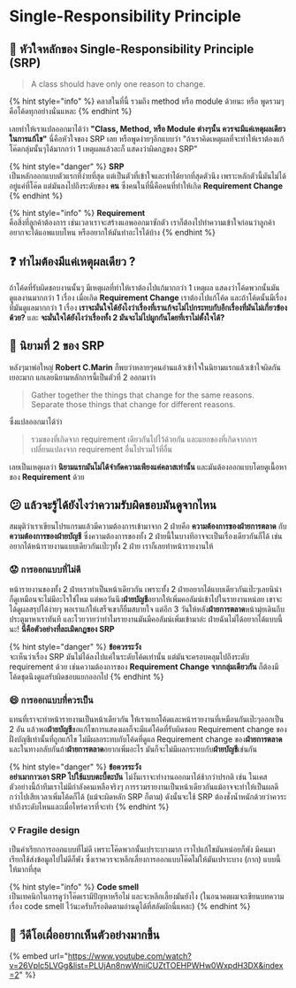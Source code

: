 # Single-Responsibility Principle

## 👑 หัวใจหลักของ Single-Responsibility Principle \(SRP\)

> A class should have only one reason to change.

{% hint style="info" %}
คลาสในที่นี้ รวมถึง method หรือ module ด้วยนะ หรือ พูดรวมๆคือโค้ดทุกอย่างนั่นแหละ
{% endhint %}

เลยทำให้เราแปลออกมาได้ว่า **"Class, Method, หรือ Module ต่างๆนั้น ควรจะมีแค่เหตุผลเดียวในการแก้ไข"** นี่คือหัวใจของ SRP เลย หรือพูดง่ายๆอีกแบบว่า "ถ้าเราคิดเหตุผลที่จะทำให้เราต้องแก้โค๊ดกลุ่มนั้นๆได้มากกว่า 1 เหตุผลแล้วละก็ แสดงว่าผิดกฏของ SRP"

{% hint style="danger" %}
**SRP**  
เป็นหลักออกแบบตัวแรกที่ง่ายที่สุด แต่เป็นตัวที่เข้าใจและทำได้ยากที่สุดตัวนึง เพราะหลักตัวนี้มันไม่ได้อยู่แค่ที่โค๊ด แต่มันลงไปถึงระดับของ **คน** ซึ่งคนในที่นี้คือคนที่ทำให้เกิด **Requirement Change**
{% endhint %}

{% hint style="info" %}
**Requirement**  
คือสิ่งที่ลูกค้าต้องการ เช่นเวลาเราจะสร้างแอพออกมาซักตัว เราก็ต้องไปทำความเข้าใจก่อนว่าลูกค้าอยากจะได้แอพแบบไหน หรืออยากให้มันทำอะไรได้บ้าง
{% endhint %}

## ❓ ทำไมต้องมีแค่เหตุผลเดียว ?

ถ้าโค้ดที่รับผิดชอบงานนั้นๆ มีเหตุผลที่ทำให้เราต้องไปแก้มากกว่า 1 เหตุผล แสดงว่าโค้ดพวกนั้นมันดูแลงานมากกว่า 1 เรื่อง เมื่อเกิด **Requirement Change** เราต้องไปแก้โค้ด และถ้าโค้ดนั้นมีเรื่องที่มันดูแลมากกว่า 1 เรื่อง **เราจะมั่นใจได้ยังไงว่าเรื่องที่เราแก้จะไม่ไปกระทบกับอีกเรื่องที่มันไม่เกี่ยวข้องด้วย?** และ **จะมั่นใจได้ยังไงว่าเรื่องทั้ง 2 มันจะไม่ไปผูกกันโดยที่เราไม่ตั้งใจได้?**

## 👑 นิยามที่ 2 ของ SRP

หลังๆมาพ่อใหญ่ **Robert C.Marin** ก็พบว่าหลายๆคนอ่านแล้วเข้าใจในนิยามแรกแล้วเข้าใจผิดกันเยอะมาก แกเลยนิยามหลักการนี้เป็นตัวที่ 2 ออกมาว่า

> Gather together the things that change for the same reasons. Separate those things that change for different reasons.

ซึ่งแปลออกมาได้ว่า

> รวมของที่เกิดจาก requirement เดียวกันไปไว้ด้วยกัน และแยกของที่เกิดจากการเปลี่ยนแปลงจาก requirement อื่นไปรวมไว้ที่อื่น

เลยเป็นเหตุผลว่า **นิยามแรกมันไม่ได้จำกัดความเพียงแค่คลาสเท่านั้น** และมันต้องออกแบบโดยดูเนื้อหาของ **Requirement** ด้วย

## 😕 แล้วจะรู้ได้ยังไงว่าความรับผิดชอบมันดูจากไหน

สมมุติว่าเราเขียนโปรแกรมแล้วมีความต้องการเข้ามาจาก 2 ฝ่ายคือ **ความต้องการของฝ่ายการตลาด** กับ **ความต้องการของฝ่ายบัญชี** ซึ่งความต้องการของทั้ง 2 ฝ่ายนี้ในบางทีอาจจะเป็นเรื่องเดียวกันก็ได้ เช่น อยากได้หน้ารายงานแบบเดียวกันเป๊ะๆทั้ง 2 ฝ่าย เราก็เลยทำหน้ารายงานให้

### 😟 **การออกแบบที่ไม่ดี**

หน้ารายงานของทั้ง 2 ฝ่ายเราทำเป็นหน้าเดียวกัน เพราะทั้ง 2 ฝ่ายอยากได้แบบเดียวกันเป๊ะๆเลยนิน่า ก็ดูเหมือนจะไม่มีอะไรใช่ไหม แต่พอวันนึง**ฝ่ายบัญชี**อยากให้เพิ่มคอลัมน์เข้าไปในรายงานหน่อย เขาจะได้ดูผลสรุปได้ง่ายๆ พอเราแก้ให้เสร็จเขาก็ยิ้มสบายใจ แต่อีก 3 วันให้หลัง**ฝ่ายการตลาด**หน้ามุ่ยเดินถีบประตูมาหาเราทันที และโวยวายว่าทำไมรายงานมันมีคอลัมน์เพิ่มเข้ามาล่ะ ฝ่ายฉันไม่ได้อยากได้แบบนี้นะ! **นี่คือตัวอย่างที่ละเมิดกฏของ SRP**

{% hint style="danger" %}
**ข้อควรระวัง**  
จะเห็นว่าเรื่อง SRP มันไม่ได้ลงไปแค่ในระดับโค้ดเท่านั้น แต่มันจะครอบคลุมไปถึงระดับ requirement ด้วย เช่นความต้องการของ **Requirement Change จากกลุ่มเดียวกัน** ก็ต้องมีโค้ดชุดนึงดูแลรับผิดชอบแยกออกไป
{% endhint %}

### 😄 การออกแบบที่ควรเป็น

แทนที่เราจะทำหน้ารายงานเป็นหน้าเดียวกัน ให้เราแยกโค้ดและหน้ารายงานที่เหมือนกันเป๊ะๆออกเป็น 2 อัน แล้วพอ**ฝ่ายบัญชี**ขอแก้ไขการแสดงผลก็จะมีแค่โค้ดที่รับผิดชอบ Requirement change ของฝั่งบัญชีเท่านั้นที่ถูกแก้ไข ไม่มีผลกระทบกับโค้ดที่ดูแล Requirement change ของ**ฝ่ายการตลาด** และในทางกลับกันถ้า**ฝ่ายการตลาด**อยากเพิ่มอะไร มันก็จะไม่มีผลกระทบกับ**ฝ่ายบัญชี**เช่นกัน

{% hint style="danger" %}
**ข้อควรระวัง**  
**อย่าเมากาวเอา SRP ไปใช้แบบตะบี้ตะบัน** ไม่งั้นเราจะทำงานออกมาได้ช้ากว่าปรกติ เช่น ในเคสตัวอย่างนี้ถ้าทีมเราไม่มีกำลังคนเหลือจริงๆ การรวมรายงานเป็นหน้าเดียวกันแม้อาจจะทำให้เป็นผลดีกว่าไปเสียเวลาเพิ่มโค้ดก็ได้ \(แม้จะผิดหลัก SRP ก็ตาม\) ดังนั้นจะใช้ SRP ต้องชั่งน้ำหนักด้วยว่าควระทำถึงระดับไหนและเมื่อไหร่ควรที่จะทำ
{% endhint %}

### 💡 Fragile design

เป็นคำเรียกการออกแบบที่ไม่ดี เพราะโค๊ดพวกนั้นเปราะบางมาก เราไปแก้ไขมันหน่อยก็พัง มีคนมาเรียกใช้ส่งข้อมูลไปไม่ดีก็พัง ซึ่งเราควรจะหลีกเลี่ยงการออกแบบโค๊ดไม่ให้มันเปราะบาง \(กาก\) แบบนี้ให้มากที่สุด

{% hint style="info" %}
**Code smell**  
เป็นเทคนิกในการดูว่าโค๊ดเรามีปัญหาหรือไม่ และจะหลีกเลี้ยงมันยังไง \(ในอนาคตผมจะเขียนบทความเรื่อง code smell ไว้นะครับก็รอติดตามอ่านดูได้ที่สลัดผักนี่แหละ\)
{% endhint %}

## 🎥 วีดีโอเผื่ออยากเห็นตัวอย่างมากขึ้น

{% embed url="https://www.youtube.com/watch?v=26Vplc5LVGg&list=PLUjAn8nwWniiCUZtTOEHPWHw0WxpdH3DX&index=2" %}



